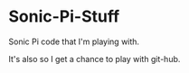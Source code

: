 # Sonic-Pi-Stuff
Sonic Pi code that I'm playing with. 

It's also so I get a chance to play with git-hub. 
